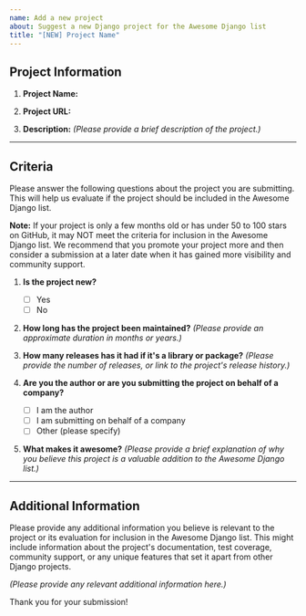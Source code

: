 ```yaml
---
name: Add a new project
about: Suggest a new Django project for the Awesome Django list
title: "[NEW] Project Name"
---
```


## Project Information

1. **Project Name:**

2. **Project URL:**

3. **Description:**
   _(Please provide a brief description of the project.)_

---

## Criteria

Please answer the following questions about the project you are submitting. This will help us evaluate if the project should be included in the Awesome Django list.

**Note:** If your project is only a few months old or has under 50 to 100 stars on GitHub, it may NOT meet the criteria for inclusion in the Awesome Django list. We recommend that you promote your project more and then consider a submission at a later date when it has gained more visibility and community support.

1. **Is the project new?**

    - [ ] Yes
    - [ ] No

2. **How long has the project been maintained?**
   _(Please provide an approximate duration in months or years.)_

3. **How many releases has it had if it's a library or package?**
   _(Please provide the number of releases, or link to the project's release history.)_

4. **Are you the author or are you submitting the project on behalf of a company?**

    - [ ] I am the author
    - [ ] I am submitting on behalf of a company
    - [ ] Other (please specify)

5. **What makes it awesome?**
   _(Please provide a brief explanation of why you believe this project is a valuable addition to the Awesome Django list.)_

---

## Additional Information

Please provide any additional information you believe is relevant to the project or its evaluation for inclusion in the Awesome Django list. This might include information about the project's documentation, test coverage, community support, or any unique features that set it apart from other Django projects.

_(Please provide any relevant additional information here.)_

Thank you for your submission!
